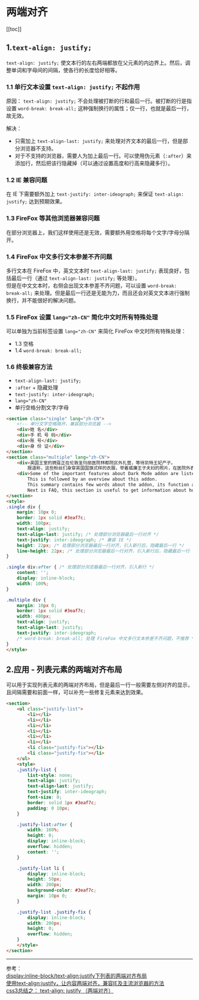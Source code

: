 # 两端对齐

[[toc]]

## 1.`text-align: justify;`

`text-align: justify;` 使文本行的左右两端都放在父元素的内边界上。然后，调整单词和字母间的间隔，使各行的长度恰好相等。  

### 1.1 单行文本设置 `text-align: justify;` 不起作用

原因： `text-align: justify;` 不会处理被打断的行和最后一行。被打断的行是指设置 `word-break: break-all;` 这种强制换行的属性；仅一行，也就是最后一行，故无效。

解决：  

- 只需加上 `text-align-last: justify;` 来处理对齐文本的最后一行，但是部分浏览器不支持。
- 对于不支持的浏览器，需要人为加上最后一行。可以使用伪元素（`:after`）来添加行，然后把该行隐藏掉（可以通过设置高度和行高来隐藏多行）。

### 1.2 IE 兼容问题

在 IE 下需要额外加上 `text-justify: inter-ideograph;` 来保证 `text-align: justify;` 达到预期效果。

### 1.3 FireFox 等其他浏览器兼容问题

在部分浏览器上，我们这样使用还是无效，需要额外用空格将每个文字/字母分隔开。

### 1.4 FireFox 中文多行文本参差不齐问题

多行文本在 FireFox 中，英文文本时 `text-align-last: justify;` 表现良好，包括最后一行（通过 `text-align-last: justify;` 等处理）。  
但是在中文文本时，右侧会出现文本参差不齐问题，可以设置 `word-break: break-all;` 来处理。但是最后一行还是无能为力，而且还会对英文文本进行强制换行，并不能很好的解决问题。

### 1.5 FireFox 设置 `lang="zh-CN"` 简化中文时所有特殊处理

可以单独为当前标签设置 `lang="zh-CN"` 来简化 FireFox 中文时所有特殊处理：  

- 1.3 空格
- 1.4 `word-break: break-all;`

### 1.6 终极兼容方法

- `text-align-last: justify;`
- `:after` + 隐藏处理
- `text-justify: inter-ideograph;`
- `lang="zh-CN"`
- 单行空格分割文字/字母

<demo column>
  <template slot="html">
    <css-justify-1></css-justify-1>
  </template>

```html
<section class="single" lang="zh-CN">
    <!-- 单行文字空格隔开，兼容部分浏览器 -->
    <div>姓 名</div>
    <div>手 机 号 码</div>
    <div>账 号</div>
    <div>身 份 证</div>
</section>
<section class="multiple" lang="zh-CN">
    <div>英国王室的拥趸正在伦敦圣玛丽医院林都院区外扎营，等待凯特王妃产子。
        报道称，这些粉丝们身穿英国国旗式样的衣服，举着威廉王子夫妇的照片，在医院外表达着自己对于王妃即将产子的快乐心情。</div>
    <div>Some of the important features about Dark Mode addon are listed below.
        This is followed by an overview about this addon.
        This summary contains few words about the addon, its function and features.
        Next is FAQ, this section is useful to get information about how this addon works in your browser.</div>
</section>
<style>
.single div {
    margin: 10px 0;
    border: 1px solid #3eaf7c;
    width: 100px;
    text-align: justify;
    text-align-last: justify; /* 处理部分浏览器最后一行对齐 */
    text-justify: inter-ideograph; /* 兼容 IE */
    height: 22px; /* 处理部分浏览器最后一行对齐，引入新行后，隐藏最后一行 */
    line-height: 22px; /* 处理部分浏览器最后一行对齐，引入新行后，隐藏最后一行 */
}

.single div:after { /* 处理部分浏览器最后一行对齐，引入新行 */
    content: '';
    display: inline-block;
    width: 100%;
}

.multiple div {
    margin: 10px 0;
    border: 1px solid #3eaf7c;
    width: 400px;
    text-align: justify;
    text-align-last: justify;
    text-justify: inter-ideograph;
    /* word-break: break-all; 处理 FireFox 中文多行文本参差不齐问题，不推荐 */
}
</style>
```

</demo>

## 2.应用 - 列表元素的两端对齐布局

可以用于实现列表元素的两端对齐布局，但是最后一行一般需要左侧对齐的显示，且间隔需要和前面一样，可以补充一些修复元素来达到效果。

<demo column>
  <template slot="html">
    <css-justify-2></css-justify-2>
  </template>

```html
<section>
    <ul class="justify-list">
        <li></li>
        <li></li>
        <li></li>
        <li></li>
        <li></li>
        <li></li>
        <li class="justify-fix"></li>
        <li class="justify-fix"></li>
    </ul>
    <style>
    .justify-list {
        list-style: none;
        text-align: justify;
        text-align-last: justify;
        text-justify: inter-ideograph;
        font-size: 0;
        border: solid 1px #3eaf7c;
        padding: 0 10px;
    }

    .justify-list:after {
        width: 100%;
        height: 0;
        display: inline-block;
        overflow: hidden;
        content: '';
    }

    .justify-list li {
        display: inline-block;
        height: 50px;
        width: 200px;
        background-color: #3eaf7c;
        margin: 10px 0;
    }

    .justify-list .justify-fix {
        display: inline-block;
        width: 200px;
        height: 0;
        overflow: hidden;
    }
    </style>
</section>
```

</demo>


***

参考：  
[display:inline-block/text-align:justify下列表的两端对齐布局](https://www.zhangxinxu.com/wordpress/2011/03/displayinline-blocktext-alignjustify%E4%B8%8B%E5%88%97%E8%A1%A8%E7%9A%84%E4%B8%A4%E7%AB%AF%E5%AF%B9%E9%BD%90%E5%B8%83%E5%B1%80/)  
[使用text-align:justify，让内容两端对齐，兼容IE及主流浏览器的方法](https://www.cnblogs.com/zjjDaily/p/9525350.html)  
[css3总结之： text-align: justify （两端对齐）](https://570109268.iteye.com/blog/2409915)